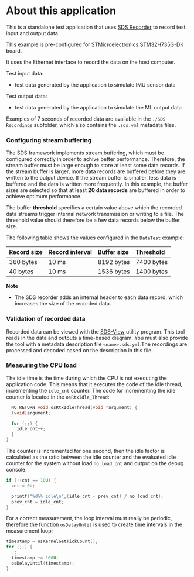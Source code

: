 # About this application

This is a standalone test application that uses [SDS Recorder](https://github.com/ARM-software/SDS-Framework)
to record test input and output data.

This example is pre-configured for STMicroelectronics [STM32H735G-DK](https://www.st.com/en/evaluation-tools/stm32h735g-dk.html) board.

It uses the Ethernet interface to record the data on the host computer.

Test input data:
- test data generated by the application to simulate IMU sensor data

Test output data:
- test data generated by the application to simulate the ML output data

Examples of 7 seconds of recorded data are available in the `./SDS Recordings` subfolder,
which also contains the `.sds.yml` metadata files.

### Configuring stream buffering

The SDS framework implements stream buffering, which must be configured correctly in order
to achive better performance. Therefore, the stream buffer must be large enough to store at least
some data records. If the stream buffer is larger, more data records are buffered before they are
written to the output device. If the stream buffer is smaller, less data is buffered and the data
is written more frequently. In this example, the buffer sizes are selected so that at least **20 data
records** are buffered in order to achieve optimum performance.

The buffer **threshold** specifies a certain value above which the recorded data streams trigger
internal network transmission or writing to a file. The threshold value should therefore be a few
data records below the buffer size.

The following table shows the values configured in the `DataTest` example:

Record size   | Record interval  | Buffer size  | Threshold
:-------------|:-----------------|:-------------|:------------  
360 bytes     | 10 ms            | 8192 bytes   | 7400 bytes    
40 bytes      | 10 ms            | 1536 bytes   | 1400 bytes

**Note**
- The SDS recorder adds an internal header to each data record, which increases the size of
  the recorded data.

### Validation of recorded data

Recorded data can be viewed with the [SDS-View](https://github.com/ARM-software/SDS-Framework/tree/main/utilities/SDS-View)
utility program. This tool reads in the data and
outputs a time-based diagram. You must also provide the tool with a metadata description file
`<name>.sds.yml`.The recordings are processed and decoded based on the description in this file.

### Measuring the CPU load

The idle time is the time during which the CPU is not executing the application code. This means that it executes
the code of the idle thread, incrementing the `idle_cnt` counter. The code for incrementing the idle counter is located
in the `osRtxIdle_Thread`:

```c
__NO_RETURN void osRtxIdleThread(void *argument) {
  (void)argument;

  for (;;) {
    idle_cnt++;
  }
}
```

The counter is incremented for one second, then the idle factor is calculated as the ratio between the idle counter
and the evaluated idle counter for the system without load `no_load_cnt` and output on the debug console:

```c
if (++cnt == 10U) {
  cnt = 0U;

  printf("%d%% idle\n",(idle_cnt - prev_cnt) / no_load_cnt);
  prev_cnt = idle_cnt;
}
```

For a correct measurement, the loop interval must really be periodic, therefore the function `osDelayUntil` is used
to create time intervals in the measurement loop:

```c
timestamp = osKernelGetTickCount();
for (;;) {
   :
  timestamp += 100U;
  osDelayUntil(timestamp);
}
```
